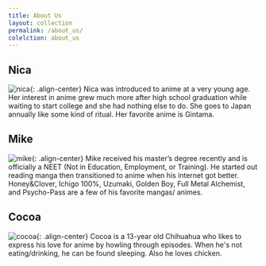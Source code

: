 ```yaml
---
title: About Us
layout: collection
permalink: /about_us/
colelction: about_us
---
```


## Nica
![nica](https://github.com/cocoaaacabana/Cocoaaacabana.github.io/images/nica.jpg){: .align-center}
Nica was introduced to anime at a very young age. Her interest in anime grew much more after high school graduation while waiting to start college and she had nothing else to do. She goes to Japan annually like some kind of ritual. Her favorite anime is Gintama.

## Mike
![mike](https://github.com/cocoaaacabana/Cocoaaacabana.github.io/images/mike.jpg){: .align-center}
Mike received his master’s degree recently and is officially a NEET (Not in Education, Employment, or Training). He started out reading manga then transitioned to anime when his internet got better. Honey&amp;Clover, Ichigo 100%, Uzumaki, Golden Boy, Full Metal Alchemist, and Psycho-Pass are a few of his favorite mangas/ animes. 

## Cocoa
![cocoa](https://github.com/cocoaaacabana/Cocoaaacabana.github.io/images/cocoa.jpg){: .align-center}
Cocoa is a 13-year old Chihuahua who likes to express his love for anime by howling through episodes. When he's not eating/drinking, he can be found sleeping. Also he loves chicken.
